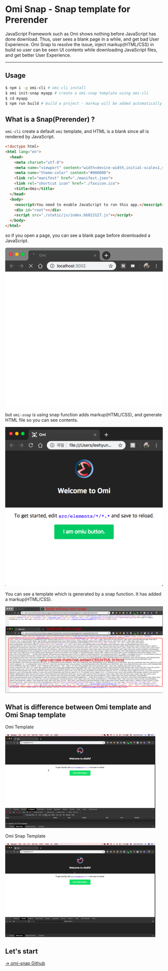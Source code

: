 # Omi Snap - Snap template for Prerender

JavaScript Framework such as Omi shows nothing before JavaScript has done download. Thus, user sees a blank page in a while, and get bad User Experience. Omi Snap to resolve the issue, inject markup(HTML/CSS) in build so user can be seen UI contents while downloading JavaScript files, and get better User Experience.

---

## Usage

```bash
$ npm i -g omi-cli # omi-cli install
$ omi init-snap myapp # create a omi-snap template using omi-cli
$ cd myapp
$ npm run build # build a project - markup will be added automatically
```

##  What is a Snap(Prerender) ?
`omi-cli` create a default `omi` template, and HTML is a blank since all is rendered by JavaScript.

```html
<!doctype html>
<html lang="en">
  <head>
    <meta charset="utf-8">
    <meta name="viewport" content="width=device-width,initial-scale=1,shrink-to-fit=no">
    <meta name="theme-color" content="#000000">
    <link rel="manifest" href="./manifest.json">
    <link rel="shortcut icon" href="./favicon.ico">
    <title>Omi</title>
  </head>
  <body>
    <noscript>You need to enable JavaScript to run this app.</noscript>
    <div id="root"></div>
    <script src="./static/js/index.bb813127.js"></script>
  </body>
</html>
```

so if you open a page, you can see a blank page before downloaded a JavaScript.

![blank](../assets/omi-snap/blank.png)

but `omi-snap` is using snap function adds markup(HTML/CSS), and generate HTML file so you can see contents.

![initial](../assets/omi-snap/initial.png)

You can see a template which is generated by a snap function. It has added a markup(HTML/CSS).

![html](../assets/omi-snap/comapre-snap-before-after.png)

## What is difference between Omi template and Omi Snap template

Omi Template

![omi-template](../assets/omi-snap/omi.gif)

Omi Snap Template

![omi-snap-template](../assets/omi-snap/omi-snap.gif)

## Let's start

[→ omi-snap Github](https://github.com/Tencent/omi/tree/master/packages/omi-snap)
